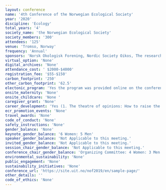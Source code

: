 ```yaml
---
layout: conference 
name: '4th Conference of the Norwegian Ecological Society'
year: '2020'
discipline: 'Ecology'
total_years: '4'
society_name: 'the Norwegian Ecological Society'
society_members: '300'
attendees: '125'
venue: 'Tromso, Norway'
frequency: 'Annual'
sponsors: 'Norsk Okologisk Forening, Nordic Society Oikos, The research Council of Norway'
virtual_option: 'None'
digital_archives: 'None'
attendance_cost: ' $2000-$4000'
registration_fee: '$55-$150'
carbon_footprint: '250'
other_carbon_footprint: '62.5'
electonic_program: 'Yes the program was provided online on the conference website in .pdf and interactive versions.'
onsite_maternity: 'None'
onsite_childcare: 'None '
caregiver_grant: 'None'
career_development: 'Yes (1. The theatre of opinions: How to raise the voice of ecologists in media and public debate  2. Teaching ecology effectively – is there a formula?)'
ecr_promotion_events: 'None'
travel_awards: 'None'
code_of_conduct: 'None'
safety_instructions: 'None'
gender_balance: 'None'
keynote_gender_balance: '6 Women: 5 Men'
speaker_gender_balance: 'Not Applicable to this meeting.'
invited_gender_balance: 'Not Applicable to this meeting.'
session_chair_gender_balance: 'Not Applicable to this meeting.'
conference_chair_gender_balance: 'Organizing Committee: 4 Women: 3 Men. Scientific Committee: 3 Women: 4 Men'
environmental_sustainability: 'None'
public_engagement: 'None'
sustainability_initiatives: 'None'
conference_url: 'https://site.uit.no/nof2019/en/sample-page/'
other_details: ''
code_of_ethics: 'None'
---
```

